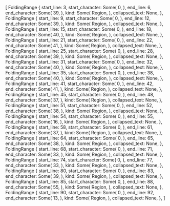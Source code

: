[
    FoldingRange {
        start_line: 3,
        start_character: Some(
            0,
        ),
        end_line: 6,
        end_character: Some(
            39,
        ),
        kind: Some(
            Region,
        ),
        collapsed_text: None,
    },
    FoldingRange {
        start_line: 9,
        start_character: Some(
            0,
        ),
        end_line: 12,
        end_character: Some(
            39,
        ),
        kind: Some(
            Region,
        ),
        collapsed_text: None,
    },
    FoldingRange {
        start_line: 15,
        start_character: Some(
            0,
        ),
        end_line: 18,
        end_character: Some(
            40,
        ),
        kind: Some(
            Region,
        ),
        collapsed_text: None,
    },
    FoldingRange {
        start_line: 21,
        start_character: Some(
            0,
        ),
        end_line: 22,
        end_character: Some(
            41,
        ),
        kind: Some(
            Region,
        ),
        collapsed_text: None,
    },
    FoldingRange {
        start_line: 25,
        start_character: Some(
            0,
        ),
        end_line: 28,
        end_character: Some(
            39,
        ),
        kind: Some(
            Region,
        ),
        collapsed_text: None,
    },
    FoldingRange {
        start_line: 31,
        start_character: Some(
            0,
        ),
        end_line: 32,
        end_character: Some(
            40,
        ),
        kind: Some(
            Region,
        ),
        collapsed_text: None,
    },
    FoldingRange {
        start_line: 35,
        start_character: Some(
            0,
        ),
        end_line: 38,
        end_character: Some(
            40,
        ),
        kind: Some(
            Region,
        ),
        collapsed_text: None,
    },
    FoldingRange {
        start_line: 41,
        start_character: Some(
            0,
        ),
        end_line: 42,
        end_character: Some(
            41,
        ),
        kind: Some(
            Region,
        ),
        collapsed_text: None,
    },
    FoldingRange {
        start_line: 45,
        start_character: Some(
            0,
        ),
        end_line: 48,
        end_character: Some(
            37,
        ),
        kind: Some(
            Region,
        ),
        collapsed_text: None,
    },
    FoldingRange {
        start_line: 51,
        start_character: Some(
            0,
        ),
        end_line: 52,
        end_character: Some(
            38,
        ),
        kind: Some(
            Region,
        ),
        collapsed_text: None,
    },
    FoldingRange {
        start_line: 54,
        start_character: Some(
            0,
        ),
        end_line: 55,
        end_character: Some(
            16,
        ),
        kind: Some(
            Region,
        ),
        collapsed_text: None,
    },
    FoldingRange {
        start_line: 58,
        start_character: Some(
            0,
        ),
        end_line: 61,
        end_character: Some(
            37,
        ),
        kind: Some(
            Region,
        ),
        collapsed_text: None,
    },
    FoldingRange {
        start_line: 64,
        start_character: Some(
            0,
        ),
        end_line: 65,
        end_character: Some(
            38,
        ),
        kind: Some(
            Region,
        ),
        collapsed_text: None,
    },
    FoldingRange {
        start_line: 68,
        start_character: Some(
            0,
        ),
        end_line: 71,
        end_character: Some(
            33,
        ),
        kind: Some(
            Region,
        ),
        collapsed_text: None,
    },
    FoldingRange {
        start_line: 74,
        start_character: Some(
            0,
        ),
        end_line: 77,
        end_character: Some(
            33,
        ),
        kind: Some(
            Region,
        ),
        collapsed_text: None,
    },
    FoldingRange {
        start_line: 80,
        start_character: Some(
            0,
        ),
        end_line: 83,
        end_character: Some(
            39,
        ),
        kind: Some(
            Region,
        ),
        collapsed_text: None,
    },
    FoldingRange {
        start_line: 85,
        start_character: Some(
            0,
        ),
        end_line: 88,
        end_character: Some(
            55,
        ),
        kind: Some(
            Region,
        ),
        collapsed_text: None,
    },
    FoldingRange {
        start_line: 90,
        start_character: Some(
            0,
        ),
        end_line: 92,
        end_character: Some(
            13,
        ),
        kind: Some(
            Region,
        ),
        collapsed_text: None,
    },
]